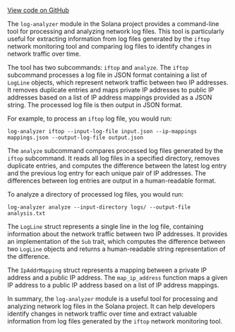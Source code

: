 [View code on GitHub](https://github.com/solana-labs/solana/tree/master/na/log-analyzer/src)

The `log-analyzer` module in the Solana project provides a command-line tool for processing and analyzing network log files. This tool is particularly useful for extracting information from log files generated by the `iftop` network monitoring tool and comparing log files to identify changes in network traffic over time.

The tool has two subcommands: `iftop` and `analyze`. The `iftop` subcommand processes a log file in JSON format containing a list of `LogLine` objects, which represent network traffic between two IP addresses. It removes duplicate entries and maps private IP addresses to public IP addresses based on a list of IP address mappings provided as a JSON string. The processed log file is then output in JSON format.

For example, to process an `iftop` log file, you would run:

```
log-analyzer iftop --input-log-file input.json --ip-mappings mappings.json --output-log-file output.json
```

The `analyze` subcommand compares processed log files generated by the `iftop` subcommand. It reads all log files in a specified directory, removes duplicate entries, and computes the difference between the latest log entry and the previous log entry for each unique pair of IP addresses. The differences between log entries are output in a human-readable format.

To analyze a directory of processed log files, you would run:

```
log-analyzer analyze --input-directory logs/ --output-file analysis.txt
```

The `LogLine` struct represents a single line in the log file, containing information about the network traffic between two IP addresses. It provides an implementation of the `Sub` trait, which computes the difference between two `LogLine` objects and returns a human-readable string representation of the difference.

The `IpAddrMapping` struct represents a mapping between a private IP address and a public IP address. The `map_ip_address` function maps a given IP address to a public IP address based on a list of IP address mappings.

In summary, the `log-analyzer` module is a useful tool for processing and analyzing network log files in the Solana project. It can help developers identify changes in network traffic over time and extract valuable information from log files generated by the `iftop` network monitoring tool.
